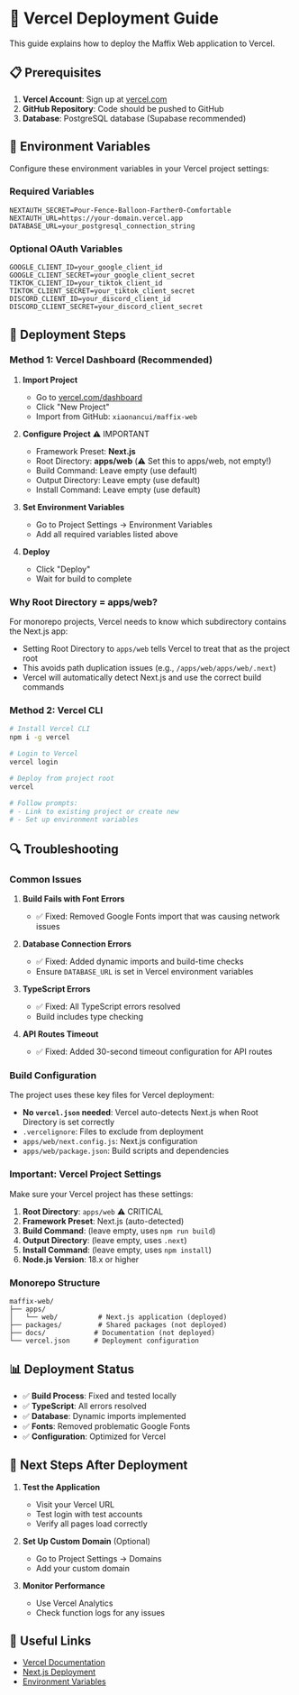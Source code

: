 # 🚀 Vercel Deployment Guide

This guide explains how to deploy the Maffix Web application to Vercel.

## 📋 Prerequisites

1. **Vercel Account**: Sign up at [vercel.com](https://vercel.com)
2. **GitHub Repository**: Code should be pushed to GitHub
3. **Database**: PostgreSQL database (Supabase recommended)

## 🔧 Environment Variables

Configure these environment variables in your Vercel project settings:

### Required Variables
```
NEXTAUTH_SECRET=Pour-Fence-Balloon-Farther0-Comfortable
NEXTAUTH_URL=https://your-domain.vercel.app
DATABASE_URL=your_postgresql_connection_string
```

### Optional OAuth Variables
```
GOOGLE_CLIENT_ID=your_google_client_id
GOOGLE_CLIENT_SECRET=your_google_client_secret
TIKTOK_CLIENT_ID=your_tiktok_client_id
TIKTOK_CLIENT_SECRET=your_tiktok_client_secret
DISCORD_CLIENT_ID=your_discord_client_id
DISCORD_CLIENT_SECRET=your_discord_client_secret
```

## 🚀 Deployment Steps

### Method 1: Vercel Dashboard (Recommended)

1. **Import Project**
   - Go to [vercel.com/dashboard](https://vercel.com/dashboard)
   - Click "New Project"
   - Import from GitHub: `xiaonancui/maffix-web`

2. **Configure Project** ⚠️ IMPORTANT
   - Framework Preset: **Next.js**
   - Root Directory: **apps/web** (⚠️ Set this to apps/web, not empty!)
   - Build Command: Leave empty (use default)
   - Output Directory: Leave empty (use default)
   - Install Command: Leave empty (use default)

3. **Set Environment Variables**
   - Go to Project Settings → Environment Variables
   - Add all required variables listed above

4. **Deploy**
   - Click "Deploy"
   - Wait for build to complete

### Why Root Directory = apps/web?

For monorepo projects, Vercel needs to know which subdirectory contains the Next.js app:
- Setting Root Directory to `apps/web` tells Vercel to treat that as the project root
- This avoids path duplication issues (e.g., `/apps/web/apps/web/.next`)
- Vercel will automatically detect Next.js and use the correct build commands

### Method 2: Vercel CLI

```bash
# Install Vercel CLI
npm i -g vercel

# Login to Vercel
vercel login

# Deploy from project root
vercel

# Follow prompts:
# - Link to existing project or create new
# - Set up environment variables
```

## 🔍 Troubleshooting

### Common Issues

1. **Build Fails with Font Errors**
   - ✅ Fixed: Removed Google Fonts import that was causing network issues

2. **Database Connection Errors**
   - ✅ Fixed: Added dynamic imports and build-time checks
   - Ensure `DATABASE_URL` is set in Vercel environment variables

3. **TypeScript Errors**
   - ✅ Fixed: All TypeScript errors resolved
   - Build includes type checking

4. **API Routes Timeout**
   - ✅ Fixed: Added 30-second timeout configuration for API routes

### Build Configuration

The project uses these key files for Vercel deployment:

- **No `vercel.json` needed**: Vercel auto-detects Next.js when Root Directory is set correctly
- `.vercelignore`: Files to exclude from deployment
- `apps/web/next.config.js`: Next.js configuration
- `apps/web/package.json`: Build scripts and dependencies

### Important: Vercel Project Settings

Make sure your Vercel project has these settings:

1. **Root Directory**: `apps/web` ⚠️ CRITICAL
2. **Framework Preset**: Next.js (auto-detected)
3. **Build Command**: (leave empty, uses `npm run build`)
4. **Output Directory**: (leave empty, uses `.next`)
5. **Install Command**: (leave empty, uses `npm install`)
6. **Node.js Version**: 18.x or higher

### Monorepo Structure

```
maffix-web/
├── apps/
│   └── web/          # Next.js application (deployed)
├── packages/         # Shared packages (not deployed)
├── docs/            # Documentation (not deployed)
└── vercel.json      # Deployment configuration
```

## 📊 Deployment Status

- ✅ **Build Process**: Fixed and tested locally
- ✅ **TypeScript**: All errors resolved
- ✅ **Database**: Dynamic imports implemented
- ✅ **Fonts**: Removed problematic Google Fonts
- ✅ **Configuration**: Optimized for Vercel

## 🎯 Next Steps After Deployment

1. **Test the Application**
   - Visit your Vercel URL
   - Test login with test accounts
   - Verify all pages load correctly

2. **Set Up Custom Domain** (Optional)
   - Go to Project Settings → Domains
   - Add your custom domain

3. **Monitor Performance**
   - Use Vercel Analytics
   - Check function logs for any issues

## 🔗 Useful Links

- [Vercel Documentation](https://vercel.com/docs)
- [Next.js Deployment](https://nextjs.org/docs/deployment)
- [Environment Variables](https://vercel.com/docs/concepts/projects/environment-variables)
